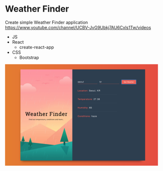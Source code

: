 # Weather Finder

Create simple Weather Finder application
https://www.youtube.com/channel/UCBV-JvG9Ubkj7AU6Cxls1Tw/videos

- JS
- React
  - create-react-app
- CSS
  - Bootstrap

![](Output.png)
